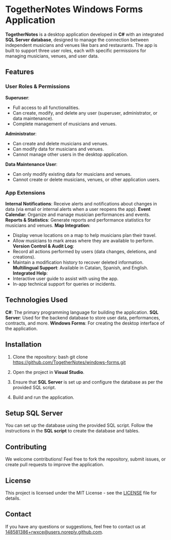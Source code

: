# TogetherNotes Windows Forms Application

**TogetherNotes** is a desktop application developed in **C#** with an integrated **SQL Server database**, designed to manage the connection between independent musicians and venues like bars and restaurants. The app is built to support three user roles, each with specific permissions for managing musicians, venues, and user data.

## Features

### **User Roles & Permissions**
**Superuser**:
  - Full access to all functionalities.
  - Can create, modify, and delete any user (superuser, administrator, or data maintenance).
  - Complete management of musicians and venues.
  
**Administrator**:
  - Can create and delete musicians and venues.
  - Can modify data for musicians and venues.
  - Cannot manage other users in the desktop application.

**Data Maintenance User**:
  - Can only modify existing data for musicians and venues.
  - Cannot create or delete musicians, venues, or other application users.

### **App Extensions**
**Internal Notifications**: Receive alerts and notifications about changes in data (via email or internal alerts when a user reopens the app).
**Event Calendar**: Organize and manage musician performances and events.
**Reports & Statistics**: Generate reports and performance statistics for musicians and venues.
**Map Integration**:
  - Display venue locations on a map to help musicians plan their travel.
  - Allow musicians to mark areas where they are available to perform.
**Version Control & Audit Log**:
  - Record all actions performed by users (data changes, deletions, and creations).
  - Maintain a modification history to recover deleted information.
**Multilingual Support**: Available in Catalan, Spanish, and English.
**Integrated Help**:
  - Interactive user guide to assist with using the app.
  - In-app technical support for queries or incidents.

## Technologies Used

**C#**: The primary programming language for building the application.
**SQL Server**: Used for the backend database to store user data, performances, contracts, and more.
**Windows Forms**: For creating the desktop interface of the application.
  
## Installation

1. Clone the repository:
   bash
   git clone https://github.com/TogetherNotes/windows-forms.git
   
2. Open the project in **Visual Studio**.

3. Ensure that **SQL Server** is set up and configure the database as per the provided SQL script.

4. Build and run the application.

## Setup SQL Server

You can set up the database using the provided SQL script. Follow the instructions in the **SQL script** to create the database and tables.

## Contributing

We welcome contributions! Feel free to fork the repository, submit issues, or create pull requests to improve the application.

## License

This project is licensed under the MIT License - see the [LICENSE](LICENSE) file for details.

## Contact

If you have any questions or suggestions, feel free to contact us at 148581386+rwxce@users.noreply.github.com.
